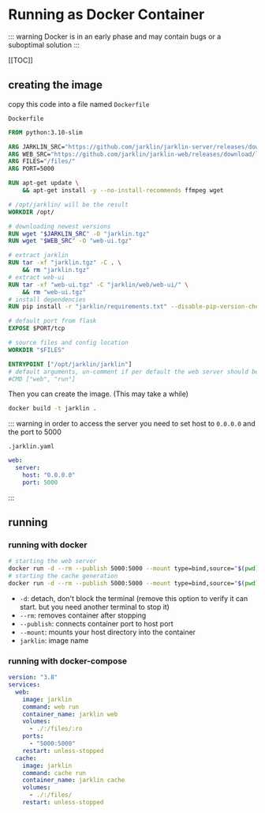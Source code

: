 # Running as Docker Container

::: warning
Docker is in an early phase and may contain bugs or a suboptimal solution
:::

[[TOC]]

## creating the image

copy this code into a file named `Dockerfile`

`Dockerfile`
```dockerfile
FROM python:3.10-slim

ARG JARKLIN_SRC="https://github.com/jarklin/jarklin-server/releases/download/latest/jarklin.tgz"
ARG WEB_SRC="https://github.com/jarklin/jarklin-web/releases/download/latest/web-ui.tgz"
ARG FILES="/files/"
ARG PORT=5000

RUN apt-get update \
    && apt-get install -y --no-install-recommends ffmpeg wget

# /opt/jarklin/ will be the result
WORKDIR /opt/

# downloading newest versions
RUN wget "$JARKLIN_SRC" -O "jarklin.tgz"
RUN wget "$WEB_SRC" -O "web-ui.tgz"

# extract jarklin
RUN tar -xf "jarklin.tgz" -C . \
    && rm "jarklin.tgz"
# extract web-ui
RUN tar -xf "web-ui.tgz" -C "jarklin/web/web-ui/" \
    && rm "web-ui.tgz"
# install dependencies
RUN pip install -r "jarklin/requirements.txt" --disable-pip-version-check

# default port from flask
EXPOSE $PORT/tcp

# source files and config location
WORKDIR "$FILES"

ENTRYPOINT ["/opt/jarklin/jarklin"]
# default arguments, un-comment if per default the web server should be started
#CMD ["web", "run"]
```

Then you can create the image. (This may take a while)

```bash
docker build -t jarklin .
```

::: warning
in order to access the server you need to set host to `0.0.0.0` and the port to 5000

`.jarklin.yaml`
```yaml
web:
  server:
    host: "0.0.0.0"
    port: 5000
```
:::

## running

### running with docker

```bash
# starting the web server
docker run -d --rm --publish 5000:5000 --mount type=bind,source="$(pwd)",target="/files/" jarklin web run
# starting the cache generation
docker run -d --rm --publish 5000:5000 --mount type=bind,source="$(pwd)",target="/files/" jarklin cache run
```

- `-d`: detach, don't block the terminal (remove this option to verify it can start. but you need another terminal to stop it)
- `--rm`: removes container after stopping
- `--publish`: connects container port to host port
- `--mount`: mounts your host directory into the container
- `jarklin`: image name

### running with docker-compose

```yaml
version: "3.8"
services:
  web:
    image: jarklin
    command: web run
    container_name: jarklin web
    volumes:
      - ./:/files/:ro
    ports:
      - "5000:5000"
    restart: unless-stopped
  cache:
    image: jarklin
    command: cache run
    container_name: jarklin cache
    volumes:
      - ./:/files/
    restart: unless-stopped
```
